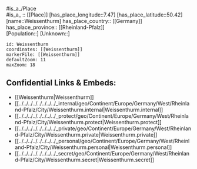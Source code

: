 ﻿---
location: [50.42,7.47] 
mapzoom: [7,12] 
mapmarker: city 
type: City
tags:
- geo/City


SpocWebEntityId: 35524
isDeleted: false
confidential: public

---
#is_a_/Place  
#is_a_ :: [[Place]] 
[has_place_longitude::7.47] 
[has_place_latitude::50.42] 
[name::Weissenthurm] 
has_place_country:: [[Germany]]  
has_place_province:: [[Rheinland-Pfalz]]  
[Population::] 
[Unknown::] 


```leaflet
id: Weissenthurm
coordinates: [[Weissenthurm]] 
markerFile: [[Weissenthurm]] 
defaultZoom: 11 
maxZoom: 18
```


## Confidential Links & Embeds: 
- [[Weissenthurm|Weissenthurm]]  
- [[../../../../../../../../_internal/geo/Continent/Europe/Germany/West/Rheinland-Pfalz/City/Weissenthurm.internal|Weissenthurm.internal]] 
- [[../../../../../../../../_protect/geo/Continent/Europe/Germany/West/Rheinland-Pfalz/City/Weissenthurm.protect|Weissenthurm.protect]] 
- [[../../../../../../../../_private/geo/Continent/Europe/Germany/West/Rheinland-Pfalz/City/Weissenthurm.private|Weissenthurm.private]] 
- [[../../../../../../../../_personal/geo/Continent/Europe/Germany/West/Rheinland-Pfalz/City/Weissenthurm.personal|Weissenthurm.personal]] 
- [[../../../../../../../../_secret/geo/Continent/Europe/Germany/West/Rheinland-Pfalz/City/Weissenthurm.secret|Weissenthurm.secret]] 
